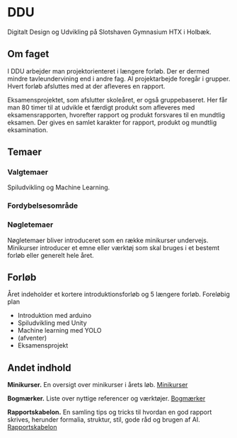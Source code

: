 # DDU
Digitalt Design og Udvikling på Slotshaven Gymnasium HTX i Holbæk.

## Om faget
I DDU arbejder man projektorienteret i længere forløb. Der er dermed mindre tavleundervining end i andre fag. Al projektarbejde foregår i grupper.
Hvert forløb afsluttes med at der afleveres en rapport. 

Eksamensprojektet, som afslutter skoleåret, er også gruppebaseret. Her får man 80 timer til at udvikle et færdigt produkt som afleveres med eksamensrapporten, hvorefter rapport og produkt forsvares til en mundtlig eksamen. Der gives en samlet karakter for rapport, produkt og mundtlig eksamination. 

## Temaer
### Valgtemaer
Spiludvikling og Machine Learning. 

### Fordybelsesområde

### Nøgletemaer
Nøgletemaer bliver introduceret som en række minikurser undervejs. 
Minikurser introducer et emne eller værktøj som skal bruges i et bestemt forløb eller generelt hele året.


## Forløb
Året indeholder et kortere introduktionsforløb og 5 længere forløb.
Foreløbig plan
- Introduktion med arduino
- Spiludvikling med Unity
- Machine learning med YOLO
- (afventer)
- Eksamensprojekt

## Andet indhold

**Minikurser.** 
En oversigt over minikurser i årets løb. 
[Minikurser](minikurser.md)

**Bogmærker.** 
Liste over nyttige referencer og værktøjer. 
[Bogmærker](bogmaerker.md)

**Rapportskabelon.**
En samling tips og tricks til hvordan en god rapport skrives, herunder formalia, struktur, stil, gode råd og brugen af AI.
[Rapportskabelon](rapportskabelon.md)
